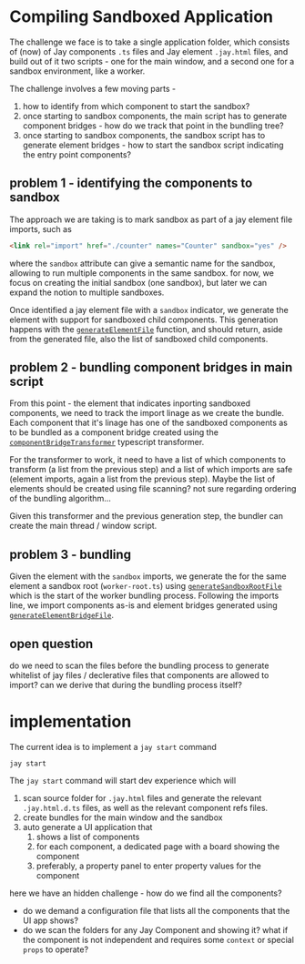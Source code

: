 # Compiling Sandboxed Application

The challenge we face is to take a single application folder, which consists of (now) of Jay components `.ts` files
and Jay element `.jay.html` files, and build out of it two scripts - one for the main window, and a second one for
a sandbox environment, like a worker.

The challenge involves a few moving parts -

1. how to identify from which component to start the sandbox?
2. once starting to sandbox components, the main script has to generate component bridges - how do we track that point in the bundling tree?
3. once starting to sandbox components, the sandbox script has to generate element bridges - how to start the sandbox script indicating the entry point components?

## problem 1 - identifying the components to sandbox

The approach we are taking is to mark sandbox as part of a jay element file imports, such as

```html
<link rel="import" href="./counter" names="Counter" sandbox="yes" />
```

where the `sandbox` attribute can give a semantic name for the sandbox, allowing to run multiple components in the same sandbox.
for now, we focus on creating the initial sandbox (one sandbox), but later we can expand the notion to multiple sandboxes.

Once identified a jay element file with a `sandbox` indicator, we generate the element with support for sandboxed child components.
This generation happens with the [`generateElementFile`](../packages/compiler/lib/jay-file/jay-file-compiler.ts#883)
function, and should return, aside from the generated file, also the
list of sandboxed child components.

## problem 2 - bundling component bridges in main script

From this point - the element that indicates inporting sandboxed components, we need to track the import linage as
we create the bundle. Each component that it's linage has one of the sandboxed components as to be bundled as a component bridge
created using the [`componentBridgeTransformer`](../packages/compiler/lib/ts-file/component-bridge-transformer.ts) typescript transformer.

For the transformer to work, it need to have a list of which components to transform (a list from the previous step) and
a list of which imports are safe (element imports, again a list from the previous step). Maybe the list of elements should be
created using file scanning? not sure regarding ordering of the bundling algorithm...

Given this transformer and the previous generation step, the bundler can create the main thread / window script.

## problem 3 - bundling

Given the element with the `sandbox` imports, we generate the for the same element a sandbox root (`worker-root.ts`) using
[`generateSandboxRootFile`](../packages/compiler/lib/jay-file/jay-file-compiler.ts#962) which
is the start of the worker bundling process. Following the imports line, we import components as-is and element bridges generated
using [`generateElementBridgeFile`](../packages/compiler/lib/jay-file/jay-file-compiler.ts#916).

## open question

do we need to scan the files before the bundling process to generate whitelist of jay files / declerative files
that components are allowed to import? can we derive that during the bundling process itself?

# implementation

The current idea is to implement a `jay start` command

```shell
jay start
```

The `jay start` command will start dev experience which will

1. scan source folder for `.jay.html` files and generate the relevant `.jay.html.d.ts` files, as well as the relevant
   component refs files.
2. create bundles for the main window and the sandbox
3. auto generate a UI application that
   1. shows a list of components
   2. for each component, a dedicated page with a board showing the component
   3. preferably, a property panel to enter property values for the component

here we have an hidden challenge - how do we find all the components?

- do we demand a configuration file that lists all the components that the UI app shows?
- do we scan the folders for any Jay Component and showing it? what if the component is not independent and requires
  some `context` or special `props` to operate?
